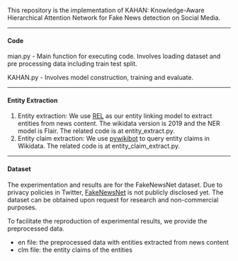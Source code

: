 This repository is the implementation of KAHAN: Knowledge-Aware Hierarchical Attention Network for Fake News detection on Social Media. 

---
#### Code
mian.py - Main function for executing code. Involves loading dataset and pre processing data including train test split.

KAHAN.py - Involves model construction, training and evaluate. 

---
#### Entity Extraction
1. Entity extraction: We use [REL](https://github.com/informagi/REL) as our entity linking model to extract entities from news content. The wikidata version is 2019 and the NER model is Flair. The related code is at entity_extract.py.
2. Entity claim extraction: We use [pywikibot](https://github.com/wikimedia/pywikibot) to query entity claims in Wikidata. The related code is at entity_claim_extract.py.

---
#### Dataset
The experimentation and results are for the FakeNewsNet dataset. Due to privacy policies in Twitter, [FakeNewsNet](https://github.com/KaiDMML/FakeNewsNet) is not publicly disclosed yet.
The dataset can be obtained upon request for research and non-commercial purposes.

To facilitate the reproduction of experimental results, we provide the preprocessed data.
* en file: the preprocessed data with entities extracted from news content
* clm file: the entity claims of the entities



